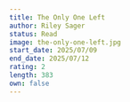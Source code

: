 ```yaml
---
title: The Only One Left
author: Riley Sager
status: Read
image: the-only-one-left.jpg
start_date: 2025/07/09
end_date: 2025/07/12
rating: 2
length: 383
own: false
---
```

